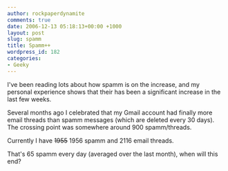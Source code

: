 ```yaml
---
author: rockpaperdynamite
comments: true
date: 2006-12-13 05:18:13+00:00 +1000
layout: post
slug: spamm
title: Spamm++
wordpress_id: 182
categories:
- Geeky
---
```


I've been reading lots about how spamm is on the increase, and my personal experience shows that their has been a significant increase in the last few weeks.

Several months ago I celebrated that my Gmail account had finally more email threads than spamm messages (which are deleted every 30 days). The crossing point was somewhere around 900 spamm/threads.

Currently I have <strike>1955</strike> 1956 spamm and 2116 email threads.

That's 65 spamm every day (averaged over the last month), when will this end?
